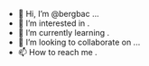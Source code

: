 - 👋 Hi, I’m @bergbac ...
- 👀 I’m interested in .
- 🌱 I’m currently learning .
- 💞️ I’m looking to collaborate on ...
- 📫 How to reach me .

<!---
bergbac/bergbac is a ✨ special ✨ repository because its `README.md` (this file) appears on your GitHub profile.
You can click the Preview link to take a look at your changes.
--->
